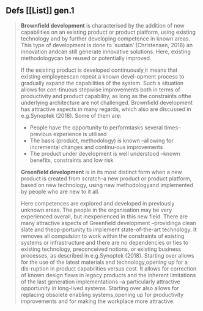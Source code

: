 
## Defs [[List]] gen.1


> **Brownfield development** is characterised by the addition of new capabilities on an existing product or product platform, using existing technology and by further developing competence in known areas. This type of development is done to ‘sustain’ (Christensen, 2016) an innovation andcan still generate innovative solutions. Here, existing methodologycan be reused or potentially improved. 
> 
> If the existing product is developed continuously,it means that existing employeescan repeat a known devel-opment process to gradually expand the capabilities of the system. Such a situation allows for con-tinuous stepwise improvements both in terms of productivity and product capability, as long as the constraints ofthe underlying architecture are not challenged. Brownfield  development  has  attractive  aspects  in  many  regards,  which  also  are  discussed  in  e.g.Synoptek (2018).
> Some of them are: 
> - People have the opportunity to performtasks several times–previous experience is utilised
> - The basis (product, methodology) is known –allowing for incremental changes and continu-ous improvements
> - The product under development is well understood –known benefits, constraints and low risk
> 
> **Greenfield development** is in its most distinct form when a new product is created from scratch–a new product or product platform, based on new technology, using new methodologyand implemented by people who are new to it all.
> 
> Here competences are explored and developed in previously unknown areas. The people in the organisation may be very experienced overall, but inexperienced in this new field.  There are many attractive aspects of Greenfield development –providinga clean slate and theop-portunity  to  implement  state-of-the-art  technology.  It  removes  all  compulsion  to  work  within  the constraints  of  existing  systems  or  infrastructure  and  there  are  no  dependencies  or  ties  to  existing technology,  preconceived  notions,  or  existing  business  processes,  as  described  in  e.g.Synoptek (2018).
> Starting over allows for the use of the latest materials and technology,opening up for a dis-ruption in product capabilities versus cost. It allows for correction of known design flaws in legacy products and the inherent limitations of the last generation implementations –a particularly attractive opportunity in long-lived systems. Starting over also allows for replacing obsolete enabling systems,opening up for productivity improvements and for making the workplace more attractive.
